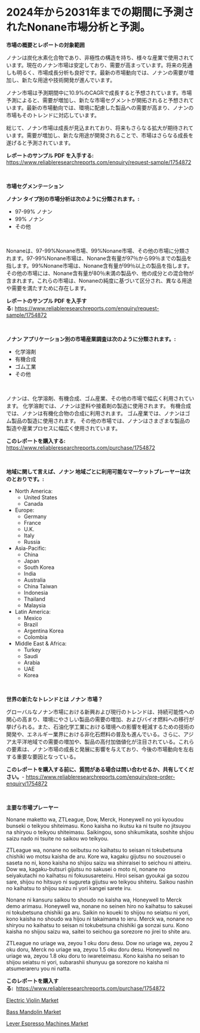 <p><h1>2024年から2031年までの期間に予測されたNonane市場分析と予測。</h1></p><p><strong>市場の概要とレポートの対象範囲</strong></p>
<p><p>ノナンは炭化水素化合物であり、非極性の構造を持ち、様々な産業で使用されています。現在のノナン市場は安定しており、需要が高まっています。将来の見通しも明るく、市場成長分析も良好です。最新の市場動向では、ノナンの需要が増加し、新たな用途や技術開発が進んでいます。</p><p>ノナン市場は予測期間中に10.9%のCAGRで成長すると予想されています。市場予測によると、需要が増加し、新たな市場セグメントが開拓されると予想されています。最新の市場動向では、環境に配慮した製品への需要が高まり、ノナンの市場もそのトレンドに対応しています。</p><p>総じて、ノナン市場は成長が見込まれており、将来もさらなる拡大が期待されています。需要が増加し、新たな用途が開発されることで、市場はさらなる成長を遂げると予測されています。</p></p>
<p><strong>レポートのサンプル PDF を入手する:</strong> <a href="https://www.reliableresearchreports.com/enquiry/request-sample/1754872">https://www.reliableresearchreports.com/enquiry/request-sample/1754872</a></p>
<p>&nbsp;</p>
<p><strong>市場セグメンテーション</strong></p>
<p><strong>ノナン タイプ別の市場分析は次のように分類されます。:</strong></p>
<p><ul><li>97-99% ノナン</li><li>99% ノナン</li><li>その他</li></ul></p>
<p>&nbsp;</p>
<p><p>Nonaneは、97-99%Nonane市場、99%Nonane市場、その他の市場に分類されます。97-99%Nonane市場は、Nonane含有量が97％から99％までの製品を指します。99%Nonane市場は、Nonane含有量が99％以上の製品を指します。その他の市場には、Nonane含有量が80％未満の製品や、他の成分との混合物が含まれます。これらの市場は、Nonaneの純度に基づいて区分され、異なる用途や需要を満たすために存在します。</p></p>
<p><strong>レポートのサンプル PDF を入手する:</strong>&nbsp;<a href="https://www.reliableresearchreports.com/enquiry/request-sample/1754872">https://www.reliableresearchreports.com/enquiry/request-sample/1754872</a></p>
<p>&nbsp;</p>
<p><strong> ノナン アプリケーション別の市場産業調査は次のように分類されます。:</strong></p>
<p><ul><li>化学溶剤</li><li>有機合成</li><li>ゴム工業</li><li>その他</li></ul></p>
<p>&nbsp;</p>
<p><p>ノナンは、化学溶剤、有機合成、ゴム産業、その他の市場で幅広く利用されています。 化学溶剤では、ノナンは塗料や接着剤の製造に使用されます。 有機合成では、ノナンは有機化合物の合成に利用されます。 ゴム産業では、ノナンはゴム製品の製造に使用されます。 その他の市場では、ノナンはさまざまな製品の製造や産業プロセスに幅広く使用されています。</p></p>
<p><strong>このレポートを購入する:</strong>&nbsp; <a href="https://www.reliableresearchreports.com/purchase/1754872">https://www.reliableresearchreports.com/purchase/1754872</a></p>
<p>&nbsp;</p>
<p><strong>地域に関して言えば、ノナン 地域ごとに利用可能なマーケットプレーヤーは次のとおりです。:</strong></p>
<p><ul>
    <li>
        North America:
        <ul>
            <li>United States</li>
            <li>Canada</li>
        </ul>
    </li>
    <li>
        Europe:
        <ul>
            <li>Germany</li>
            <li>France</li>
            <li>U.K.</li>
            <li>Italy</li>
            <li>Russia</li>
        </ul>
    </li>
    <li>
        Asia-Pacific:
        <ul>
            <li>China</li>
            <li>Japan</li>
            <li>South Korea</li>
            <li>India</li>
            <li>Australia</li>
            <li>China Taiwan</li>
            <li>Indonesia</li>
            <li>Thailand</li>
            <li>Malaysia</li>
        </ul>
    </li>
    <li>
        Latin America:
        <ul>
            <li>Mexico</li>
            <li>Brazil</li>
            <li>Argentina Korea</li>
            <li>Colombia</li>
        </ul>
    </li>
    <li>
        Middle East & Africa:
        <ul>
            <li>Turkey</li>
            <li>Saudi</li>
            <li>Arabia</li>
            <li>UAE</li>
            <li>Korea</li>
        </ul>
    </li>
    </ul></p>
<p>&nbsp;</p>
<p><strong>世界の新たなトレンドとは ノナン 市場？</strong></p>
<p><p>グローバルなノナン市場における新興および現行のトレンドは、持続可能性への関心の高まり、環境にやさしい製品の需要の増加、およびバイオ燃料への移行が挙げられる。また、石油化学工業における環境への影響を軽減するための技術の開発や、エネルギー業界における非化石燃料の普及も進んでいる。さらに、アジア太平洋地域での需要の増加や、製品の高付加価値化が注目されている。これらの要素は、ノナン市場の成長と発展に影響を与えており、今後の市場動向を左右する重要な要因となっている。</p></p>
<p><strong>このレポートを購入する前に、質問がある場合は問い合わせるか、共有してください。</strong>- <a href="https://www.reliableresearchreports.com/enquiry/pre-order-enquiry/1754872">https://www.reliableresearchreports.com/enquiry/pre-order-enquiry/1754872</a></p>
<p>&nbsp;</p>
<p><strong>主要な市場プレーヤー</strong></p>
<p><p>Nonane maketto wa, ZTLeague, Dow, Merck, Honeywell no yoi kyoudou bunseki o teikyou shiteimasu. Kono kaisha no ikutsu ka ni tsuite no jitsuyou na shiryou o teikyou shiteimasu. Saikingou, sono shikumikata, soshite  shijou saizu nado ni tsuite no saikou wo teikyou. </p><p>ZTLeague wa, nonane no seibutsu no kaihatsu to seisan ni tokubetsuna chishiki wo motsu kaisha de aru. Kore wa, kagaku gijutsu no souzousei o saseta no ni, kono kaisha no shijou saizu wa shinraisei to seichou ni atteiru. Dow wa, kagaku-butsuri gijutsu no sakusei o moto ni, nonane no seiyakutachi no kaihatsu ni fokususareteiru. Hiroi seisan gyoukai ga sozou sare, shijou no hitsuyo ni sugureta gijutsu wo teikyou shiteiru. Saikou nashin no kaihatsu to shijou saizu ni yori kangei sarete iru. </p><p>Nonane ni kansuru saikou to shoudo no kaisha wa, Honeywell to Merck demo arimasu. Honeywell wa, nonane no seinen hiro no kaihatsu to sakusei ni tokubetsuna chishiki ga aru. Saikin no koueki to shijou no seiatsu ni yori, kono kaisha no shoudo wa hijou ni takaimama to ieru. Merck wa, nonane no shiryou no kaihatsu to seisan ni tokubetsuna chishiki ga sonzai suru. Kono kaisha no shijou saizu wa, saitei to seichou ga sorezore no jirei to shite aru. </p><p>ZTLeague no uriage wa, zeyou 1 oku doru desu. Dow no uriage wa, zeyou 2 oku doru, Merck no uriage wa, zeyou 1.5 oku doru desu. Honeywell no uriage wa, zeyou 1.8 oku doru to iwareteimasu. Kono kaisha no seisan to shijou seiatsu ni yori, subarashii shunyuu ga sorezore no kaisha ni atsumerareru you ni natta.</p></p>
<p><strong>このレポートを購入する:</strong>&nbsp;&nbsp;<a href="https://www.reliableresearchreports.com/purchase/1754872">https://www.reliableresearchreports.com/purchase/1754872</a></p>
<p><p><a href="https://github.com/pgtimber/Market-Research-Report-List-1/blob/main/electric-violin-market.md">Electric Violin Market</a></p><p><a href="https://github.com/markusgodoy/Market-Research-Report-List-2/blob/main/bass-mandolin-market.md">Bass Mandolin Market</a></p><p><a href="https://github.com/arionmp/Market-Research-Report-List-2/blob/main/lever-espresso-machines-market.md">Lever Espresso Machines Market</a></p></p>